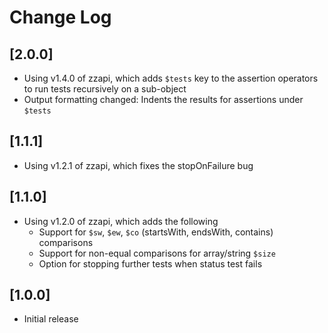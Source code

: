 # Change Log

## [2.0.0]
- Using v1.4.0 of zzapi, which adds `$tests` key to the assertion operators to run tests recursively on a sub-object
- Output formatting changed: Indents the results for assertions under `$tests`

## [1.1.1]
- Using v1.2.1 of zzapi, which fixes the stopOnFailure bug

## [1.1.0]
- Using v1.2.0 of zzapi, which adds the following
  - Support for `$sw`, `$ew`, `$co` (startsWith, endsWith, contains) comparisons
  - Support for non-equal comparisons for array/string `$size`
  - Option for stopping further tests when status test fails

## [1.0.0]
- Initial release